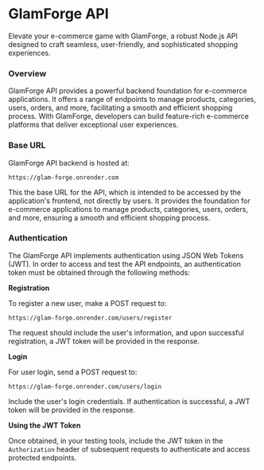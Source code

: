 # GlamForge API
Elevate your e-commerce game with GlamForge, a robust Node.js API designed to craft seamless, user-friendly, and sophisticated shopping experiences.

### Overview
GlamForge API provides a powerful backend foundation for e-commerce applications. It offers a range of endpoints to manage products, categories, users, orders, and more, facilitating a smooth and efficient shopping process. With GlamForge, developers can build feature-rich e-commerce platforms that deliver exceptional user experiences.

### Base URL
GlamForge API backend is hosted at:

`https://glam-forge.onrender.com`

This the base URL for the API, which is intended to be accessed by the application's frontend, not directly by users. It provides the foundation for e-commerce applications to manage products, categories, users, orders, and more, ensuring a smooth and efficient shopping process.

### Authentication
The GlamForge API implements authentication using JSON Web Tokens (JWT). In order to access and test the API endpoints, an authentication token must be obtained through the following methods:

**Registration**

To register a new user, make a POST request to:

`https://glam-forge.onrender.com/users/register`

The request should include the user's information, and upon successful registration, a JWT token will be provided in the response.

**Login**

For user login, send a POST request to:

`https://glam-forge.onrender.com/users/login`

Include the user's login credentials. If authentication is successful, a JWT token will be provided in the response.

**Using the JWT Token**

Once obtained, in your testing tools, include the JWT token in the `Authorization` header of subsequent requests to authenticate and access protected endpoints.